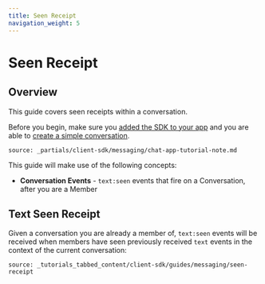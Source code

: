 ```yaml
---
title: Seen Receipt
navigation_weight: 5
---
```


# Seen Receipt

## Overview

This guide covers seen receipts within a conversation.

Before you begin, make sure you [added the SDK to your app](/client-sdk/setup/add-sdk-to-your-app) and you are able to [create a simple conversation](/client-sdk/in-app-messaging/guides/simple-conversation).

```partial
source: _partials/client-sdk/messaging/chat-app-tutorial-note.md
```

This guide will make use of the following concepts:

- **Conversation Events** - `text:seen` events that fire on a Conversation, after you are a Member


## Text Seen Receipt

Given a conversation you are already a member of, `text:seen` events will be received when members have seen previously received `text` events in the context of the current conversation:

```tabbed_content
source: _tutorials_tabbed_content/client-sdk/guides/messaging/seen-receipt
```
